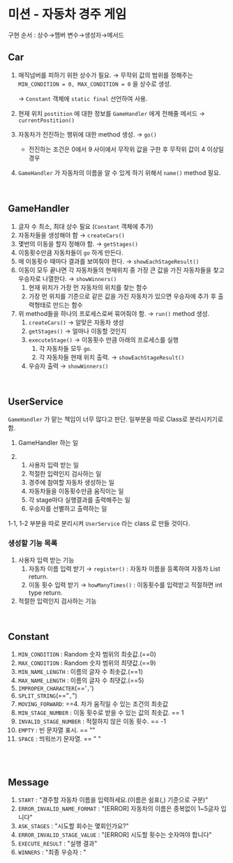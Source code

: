 # 미션 - 자동차 경주 게임

구현 순서 : 상수→멤버 변수→생성자→메서드

## Car

1. 매직넘버를 피하기 위한 상수가 필요. → 무작위 값의 범위를 정해주는 `MIN_CONDITION = 0, MAX_CONDITION = 0` 을 상수로 생성.

   → `Constant` 객체에 `static final` 선언하여 사용.

2. 현재 위치 `postition` 에 대한 정보를 `GameHandler` 에게 전해줄 메서드 → `currentPostition()`

3. 자동차가 전진하는 행위에 대한 method 생성. → `go()` 

   - 전진하는 조건은 0에서 9 사이에서 무작위 값을 구한 후 무작위 값이 4 이상일 경우

4.  `GameHandler` 가 자동차의 이름을 알 수 있게 하기 위해서 `name()` method 필요.

<br>

## GameHandler

1. 글자 수 최소, 최대 상수 필요  (`Constant` 객체에 추가)
2. 자동차들을 생성해야 함 → `createCars()`
3. 몇번의 이동을 할지 정해야 함. → `getStages()`
4. 이동횟수만큼 자동차들이 `go` 하게 만든다.
5. 매 이동횟수 때마다 결과를 보여줘야 한다. → `showEachStageResult()`
6. 이동이 모두 끝나면 각 자동차들의 현재위치 중 가장 큰 값을 가진 자동차들을 찾고 우승자로 나열한다. → `showWinners()`
   1. 현재 위치가 가장 먼 자동차의 위치를 찾는 함수
   2. 가장 먼 위치를 기준으로 같은 값을 가진 자동차가 있으면 우승자에 추가 후 출력형태로 만드는 함수
7. 위 method들을 하나의 프로세스로써 묶어줘야 함. → `run()` method 생성.
   1. `createCars()` → 알맞은 자동차 생성
   2. `getStages()` → 얼마나 이동할 것인지
   3. `executeStage()` → 이동횟수 만큼 아래의 프로세스를 실행 
      1. 각 자동차들 모두 `go`.
      2. 각 자동차들 현재 위치 출력. → `showEachStageResult()`
   4. 우승자 출력 →  `showWinners()`

<br>

## UserService

`GameHandler` 가 맡는 책임이 너무 많다고 판단. 일부분을 따로 Class로 분리시키기로 함.

1. GameHandler 하는 일

2. 1. 사용자 입력 받는 일
   2. 적절한 입력인지 검사하는 일
   3. 경주에 참여할 자동차 생성하는 일
   4. 자동차들을 이동횟수만큼 움직이는 일
   5. 각 stage마다 실행결과를 출력해주는 일
   6. 우승자를 선별하고 출력하는 일

1-1, 1-2 부분을 따로 분리시켜 `UserService` 라는 class 로 만들 것이다.

### 생성할 기능 목록

1. 사용자 입력 받는 기능
   1. 자동차 이름 입력 받기 → `register()` : 자동차 이름을 등록하여 자동차 List return.
   2. 이동 횟수 입력 받기 → `howManyTimes()` : 이동횟수를 입력받고 적절하면 int type return.
2. 적절한 입력인지 검사하는 기능

<br>

## Constant

1. `MIN_CONDITION` : Random 숫자 범위의 최솟값.(==0)
2. `MAX_CONDITION` : Random 숫자 범위의 최댓값.(==9)
3. `MIN_NAME_LENGTH` : 이름의 글자 수 최솟값.(==1)
4. `MAX_NAME_LENGTH` : 이름의 글자 수 최댓값.(==5)
5. `IMPROPER_CHARACTER`(=='`,`')
6. `SPLIT_STRING`(=="`,`")
7. `MOVING_FORWARD`: ==4. 차가 움직일 수 있는 조건의 최솟값
8. `MIN_STAGE_NUMBER` : 이동 횟수로 받을 수 있는 값의 최솟값. == 1
9. `INVALID_STAGE_NUMBER` : 적절하지 않은 이동 횟수. == -1
10. `EMPTY` : 빈 문자열 표시. == ""
11. `SPACE` : 띄워쓰기 문자열. == " "

<br>

<br>

## Message

1. `START` : "경주할 자동차 이름을 입력하세요.(이름은 쉼표(,) 기준으로 구분)"
2. `ERROR_INVALID_NAME_FORMAT` : "[ERROR] 자동차의 이름은 중복없이 1~5글자 입니다"
3. `ASK_STAGES` : "시도할 회수는 몇회인가요?"
4. `ERROR_INVALID_STAGE_VALUE` : "[ERROR] 시도할 횟수는 숫자여야 합니다"
5. `EXECUTE_RESULT` : "실행 결과"
6. `WINNERS` : "최종 우승자 : "

